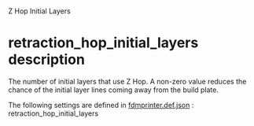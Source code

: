 
# 
Z Hop Initial Layers


# retraction_hop_initial_layers description
The number of initial layers that use Z Hop. A non-zero value reduces the chance of the initial layer lines coming away from the build plate.

The following settings are defined in [fdmprinter.def.json](https://github.com/smartavionics/Cura/blob/mb-master/resources/definitions/fdmprinter.def.json) : retraction_hop_initial_layers

